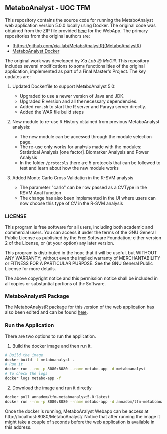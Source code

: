 ## MetaboAnalyst - UOC TFM

This repository contains the source code for running the MetaboAnalyst web application version 5.0.0 locally using Docker. The original code was obtained from the ZIP file provided [here](https://www.metaboanalyst.ca/docs/About.xhtml) for the WebApp. The primary repositories from the original authors are:

- [https://github.com/xia-lab/MetaboAnalystR](MetaboAnalystR)
- [MetaboAnalyst Docker](https://github.com/xia-lab/MetaboAnalyst_Docker)

The original work was developed by *Xia Lab @ McGill*. This repository includes several modifications to some functionalities of the original application, implemented as part of a Final Master's Project. The key updates are:

1. Updated Dockerfile to support MetaboAnalyst 5.0: 

    - Upgraded to use a newer version of Java and JDK.
    - Upgraded R version and all the necessary dependencies.
    - Added `run.sh` to start the R server and Paraya server directly.
    - Added the WAR file build steps

2. New module to re-use R History obtained from previous MetaboAnalyst analysis: 

    - The new module can be accessed through the module selection page.
    - The re-use only works for analysis made with the modules: Statistical Analysis [one factor], Biomarker Analysis and Power Analysis
    - In the folder `/protocols` there are 5 protocols that can be followed to test and learn about how the new module works

3. Added Monte Carlo Cross Validation in the R-SVM analysis

    - The parameter "carlo" can be now passed as a CVType in the RSVM.Anal function
    - The change has also been implemented in the UI where users can now choose this type of CV in the R-SVM analysis

### LICENSE

This program is free software for all users, including both academic and commercial users. You can access it under the terms of the GNU General Public License as published by the Free Software Foundation; either version 2 of the License, or (at your option) any later version.

This program is distributed in the hope that it will be useful, but WITHOUT ANY WARRANTY; without even the implied warranty of MERCHANTABILITY or FITNESS FOR A PARTICULAR PURPOSE. See the GNU General Public License for more details.

The above copyright notice and this permission notice shall be included in all copies or substantial portions of the Software.

### MetaboAnalystR Package

The MetaboAnalystR package for this version of the web application has also been edited and can be found [here](https://github.com/Anna-Dom/TFM-MetaboAnalystR).

### Run the Application

There are two options to run the application.

1. Build the docker image and then run it. 

```sh
# Build the image
docker build -t metaboanalyst .
# Run it
docker run --rm -p 8080:8080 --name metabo-app -d metaboanalyst
# To check the logs
docker logs metabo-app -f
```

2. Download the image and run it directly

```sh
docker pull annadom/tfm-metaboanalyst5.0:latest
docker run --rm -p 8080:8080 --name metabo-app -d annadom/tfm-metaboanalyst5.0:latest
```

Once the docker is running, MetaboAnalyst Webapp can be access at http://localhost:8080/MetaboAnalyst/. Notice that after running the image it might take a couple of seconds before the web application is available in this address.



